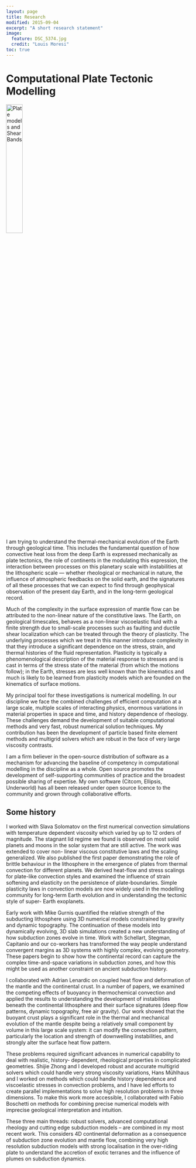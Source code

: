 ```yaml
---
layout: page
title: Research
modified: 2015-09-04
excerpt: "A short research statement"
image:
  feature: DSC_5374.jpg
  credit: "Louis Moresi"
toc: true
---
```


# Computational Plate Tectonic Modelling

<img class="right" src="http://user-image.logdown.io/user/7331/blog/7268/static_page/7524/8gnGWcRNKd6ncgnWVqvw_ImagesForResearchStatement.png" alt="Plate models and Shear Bands" width="30%">

I am trying to understand the thermal-mechanical evolution of the Earth through geological time. This includes the fundamental question of how convective heat loss from the deep Earth is expressed mechanically as plate tectonics, the role of continents in the modulating this expression, the interaction between processes on this planetary scale with instabilities at the lithospheric scale — whether rheological or mechanical in nature, the influence of atmospheric feedbacks on the solid earth, and the signatures of all these processes  that we can expect to find through geophysical observation of the present day Earth, and in the long-term geological record.

Much of the complexity in the surface expression of mantle flow can be attributed to the non-linear nature of the constitutive laws.  The Earth, on geological timescales, behaves as a non-linear viscoelastic fluid with a finite strength due to small-scale processes such as faulting and ductile shear localization which can be treated through the theory of plasticity.  The underlying processes which we treat in this manner introduce complexity in that they introduce a significant dependence on the stress, strain, and thermal histories of the fluid representation. Plasticity is typically a phenomenological description of the material response to stresses and is cast in terms of the stress state of the material (from which the motions follow); in the Earth, stresses are less well known than the kinematics and much is likely to be learned from plasticity models which are founded on the kinematics of surface motions.

My principal tool for these investigations is numerical modelling. In our discipline we face the combined challenges of efficient computation at a large scale, multiple scales of interacting physics, enormous variations in material properties in space and time, and history dependence of rheology. These challenges demand the development of suitable computational methods and very fast, robust numerical solution techniques. My contribution has been the development of particle based finite element methods and multigrid solvers which are robust in the face of very large viscosity contrasts.

I am a firm believer in the open-source distribution of software as a mechanism for advancing the baseline of competency in computational modelling in the discipline as a whole. Open source promotes the development of self-supporting communities of practice and the broadest possible sharing of expertise. My own software (Citcom, Ellipsis, Underworld) has all been released under open source licence to the community and grown through collaborative efforts.

## Some history

I worked with Slava Solomatov on the first numerical convection simulations with temperature dependent viscosity which varied by up to 12 orders of magnitude. The stagnant lid regime we found is observed on most solid planets and moons in the solar system that are still active. The work was extended to cover non- linear viscous constitutive laws and the scaling generalized. We also published the first paper demonstrating the role of brittle behaviour in the lithosphere in the emergence of plates from thermal convection for different planets. We derived heat-flow and stress scalings for plate-like convection styles and examined the influence of strain softening and elasticity on the persistence of plate-boundaries. Simple plasticity laws in convection models are now widely used in the modelling community for long-term Earth evolution and in understanding the tectonic style of super- Earth exoplanets.

Early work with Mike Gurnis quantified the relative strength of the subducting lithosphere using 3D numerical models constrained by gravity and dynamic topography. The continuation of these models into dynamically evolving, 3D slab simulations created a new understanding of how subduction zones evolve in time. Work with Schellart, Stegman, Capitanio and our co-workers has transformed the way people understand convergent margins as 3D systems with highly complex, evolving geometry. These papers begin to show how the continental record can capture the complex time-and-space variations in subduction zones, and how this might be used as another constraint on ancient subduction history.

I collaborated with Adrian Lenardic on coupled heat flow and deformation of the mantle and the continental crust. In a number of papers, we examined the competing effects of buoyancy in thermochemical convection and applied the results to understanding the development of instabilities beneath the continental lithosphere and their surface signatures (deep flow patterns, dynamic topography, free air gravity). Our work showed that the buoyant crust plays a significant role in the thermal and mechanical evolution of the mantle despite being a relatively small component by volume in this large scale system: it can modify the convection pattern, particularly the location and strength of downwelling instabilities, and strongly alter the surface heat flow pattern.

These problems required significant advances in numerical capability to deal with realistic, history- dependent, rheological properties in complicated geometries. Shijie Zhong and I developed robust and accurate multigrid solvers which could handle very strong viscosity variations, Hans Mühlhaus and I worked on methods which could handle history dependence and viscoelastic stresses in convection problems, and I have led efforts to create parallel implementations to solve high resolution problems in three dimensions. To make this work more accessible, I collaborated with Fabio Boschetti on methods for combining precise numerical models with imprecise geological interpretation and intuition.

These three main threads: robust solvers, advanced computational rheology and cutting edge subduction models – are combined in my most recent work. This considers 4D continental deformation as a consequence of subduction zone evolution and mantle flow, combining very high resolution subduction models with strong localisation in the over-riding plate to understand the accretion of exotic terranes and the influence of plumes on subduction dynamics.
